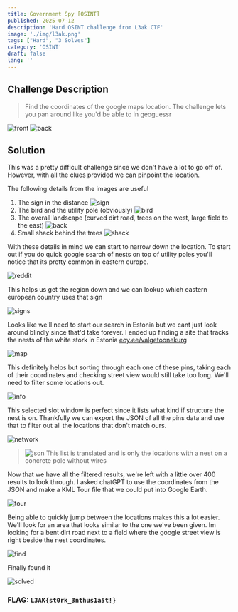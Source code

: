 ```yaml
---
title: Government Spy [OSINT]
published: 2025-07-12
description: 'Hard OSINT challenge from L3ak CTF'
image: './img/l3ak.png'
tags: ["Hard", "3 Solves"]
category: 'OSINT'
draft: false
lang: ''
---
```


## Challenge Description

> Find the coordinates of the google maps location. The challenge lets you pan around like you'd be able to in geoguessr


![front](./img/front.png "front")
![back](./img/back.png "back")



## Solution

This was a pretty difficult challenge since we don't have a lot to go off of. However, with all the clues provided we can pinpoint the location.

The following details from the images are useful
1. The sign in the distance
    ![sign](./img/sign.png "sign")
2. The bird and the utility pole (obviously)
    ![bird](./img/bird.png "bird")
3. The overall landscape (curved dirt road, trees on the west, large field to the east)
    ![back](./img/back.png "back")
4. Small shack behind the trees
    ![shack](./img/shack.png "shack")


With these details in mind we can start to narrow down the location. To start out if you do quick google search of nests on top of utility poles you'll notice that its pretty common in eastern europe.

![reddit](./img/reddit.png "reddit")

This helps us get the region down and we can lookup which eastern european country uses that sign

![signs](./img/signs.png "signs")


Looks like we'll need to start our search in Estonia but we cant just look around blindly since that'd take forever. I ended up finding a site that tracks the nests of the white stork in Estonia
[eoy.ee/valgetoonekurg](https://www.eoy.ee/valgetoonekurg/)

![map](./img/map.png "map")

This definitely helps but sorting through each one of these pins, taking each of their coordinates and checking street view would still take too long. We'll need to filter some locations out.

![info](./img/info.png "info")

This selected slot window is perfect since it lists what kind if structure the nest is on. Thankfully we can export the JSON of all the pins data and use that to filter out all the locations that don't match ours.

![network](./img/network.png "network")

> ![json](./img/json.png "json")
> This list is translated and is only the locations with a nest on a concrete pole without wires

Now that we have all the filtered results, we're left with a little over 400 results to look through. I asked chatGPT to use the coordinates from the JSON and make a KML Tour file that we could put into Google Earth.

![tour](./img/tour.png "tour")

Being able to quickly jump between the locations makes this a lot easier. We'll look for an area that looks similar to the one we've been given. Im looking for a bent dirt road next to a field where the google street view is right beside the nest coordinates.

![find](./img/find.gif "find")

Finally found it

![solved](./img/solved.png "solved")


### FLAG: ``L3AK{st0rk_3nthus1a5t!}``